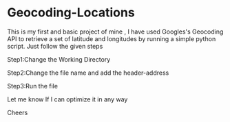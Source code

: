 # Geocoding-Locations
This is my first and basic project of mine , I have used Googles's Geocoding API to retrieve a set of latitude and longitudes by running a simple python script. Just follow the given steps

Step1:Change the Working Directory

Step2:Change the file name and add the header-address

Step3:Run the file

Let me know If I can optimize it in any way

Cheers
